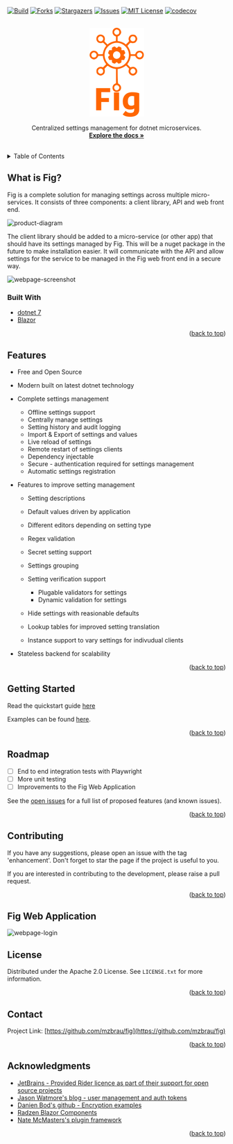 <div id="top"></div>




<!-- PROJECT SHIELDS -->
<!--
*** I'm using markdown "reference style" links for readability.
*** Reference links are enclosed in brackets [ ] instead of parentheses ( ).
*** See the bottom of this document for the declaration of the reference variables
*** for contributors-url, forks-url, etc. This is an optional, concise syntax you may use.
*** https://www.markdownguide.org/basic-syntax/#reference-style-links

[![Contributors][contributors-shield]][contributors-url]
[![Forks][forks-shield]][forks-url]
[![Stargazers][stars-shield]][stars-url]
[![Issues][issues-shield]][issues-url]
[![MIT License][license-shield]][license-url]
[![LinkedIn][linkedin-shield]][linkedin-url]
-->

[![Build][build-shield]][build-url]
[![Forks][forks-shield]][forks-url]
[![Stargazers][stars-shield]][stars-url]
[![Issues][issues-shield]][issues-url]
[![MIT License][license-shield]][license-url]
[![codecov](https://codecov.io/gh/mzbrau/fig/branch/main/graph/badge.svg?token=ABYY27W5TS)](https://codecov.io/gh/mzbrau/fig)

<!-- PROJECT LOGO -->
<br />
<div align="center">
  <a href="https://github.com/mzbrau/fig">
    <img src="resources/image/fig_logo_name_below_orange_500x820.png" alt="Logo" width="125" height="205">
  </a>


  <p align="center">
    Centralized settings management for dotnet microservices.
    <br />
    <a href="http://www.figsettings.com/"><strong>Explore the docs »</strong></a>
    <br />
    <br />
  </p>

</div>



<!-- TABLE OF CONTENTS -->
<details>
  <summary>Table of Contents</summary>
  <ol>
    <li><a href="#what-is-fig">What is Fig?</a></li>
     <li><a href="#built-with">Built With</a></li>
    <li><a href="#features">Features</a></li>
    <li><a href="#getting-started">Getting Started</a></li>
    <li><a href="#roadmap">Roadmap</a></li>
    <li><a href="#contributing">Contributing</a></li>
    <li><a href="#license">License</a></li>
    <li><a href="#contact">Contact</a></li>
    <li><a href="#acknowledgments">Acknowledgments</a></li>
  </ol>
</details>

<!-- ABOUT THE PROJECT -->

## What is Fig?

Fig is a complete solution for managing settings across multiple micro-services. It consists of three components: a client library, API and web front end. 

![product-diagram](https://github.com/mzbrau/fig/blob/main/resources/image/fig_diagram.png)

The client library should be added to a micro-service (or other app) that should have its settings managed by Fig. This will be a nuget package in the future to make installation easier. It will communicate with the API and allow settings for the service to be managed in the Fig web front end in a secure way.

![webpage-screenshot](https://github.com/mzbrau/fig/blob/main/resources/image/fig_website_settings_screenshot.png)

<!--Each of these features are outlined in more detail in the Features section below. -->

### Built With

* [dotnet 7](https://dotnet.microsoft.com/en-us/)
* [Blazor](https://dotnet.microsoft.com/en-us/apps/aspnet/web-apps/blazor)

<p align="right">(<a href="#top">back to top</a>)</p>

## Features

- Free and Open Source

- Modern built on latest dotnet technology

- Complete settings management

  - Offline settings support
  - Centrally manage settings
  - Setting history and audit logging
  - Import & Export of settings and values
  - Live reload of settings
  - Remote restart of settings clients
  - Dependency injectable
  - Secure - authentication required for settings management
  - Automatic settings registration

- Features to improve setting management

  - Setting descriptions
  - Default values driven by application
  - Different editors depending on setting type
  - Regex validation
  - Secret setting support
  - Settings grouping
  - Setting verification support
    - Plugable validators for settings
    - Dynamic validation for settings

  - Hide settings with reasionable defaults
  - Lookup tables for improved setting translation
  - Instance support to vary settings for indivudual clients

- Stateless backend for scalability

  

<p align="right">(<a href="#top">back to top</a>)</p>



## Getting Started

Read the quickstart guide [here](http://www.figsettings.com/docs/intro)

Examples can be found [here](https://github.com/mzbrau/fig/tree/main/examples).

<p align="right">(<a href="#top">back to top</a>)</p>

<!-- ROADMAP -->

## Roadmap

- [ ] End to end integration tests with Playwright 
- [ ] More unit testing
- [ ] Improvements to the Fig Web Application

See the [open issues](https://github.com/mzbrau/fig/issues) for a full list of proposed features (and known issues).

<p align="right">(<a href="#top">back to top</a>)</p>



<!-- CONTRIBUTING -->
## Contributing

If you have any suggestions, please open an issue with the tag 'enhancement'. Don't forget to star the page if the project is useful to you.

If you are interested in contributing to the development, please raise a pull request.

<!--Contributions are what make the open source community such an amazing place to learn, inspire, and create. Any contributions you make are **greatly appreciated**.

If you have a suggestion that would make this better, please fork the repo and create a pull request. You can also simply open an issue with the tag "enhancement".
Don't forget to give the project a star! Thanks again!

1. Fork the Project
2. Create your Feature Branch (`git checkout -b feature/AmazingFeature`)
3. Commit your Changes (`git commit -m 'Add some AmazingFeature'`)
4. Push to the Branch (`git push origin feature/AmazingFeature`)
5. Open a Pull Request
-->

<p align="right">(<a href="#top">back to top</a>)</p>


<!-- GIFS -->
## Fig Web Application

![webpage-login](https://github.com/mzbrau/fig/blob/main/resources/gif/web-ui.gif)


<!-- LICENSE -->
## License

Distributed under the Apache 2.0 License. See `LICENSE.txt` for more information.

<p align="right">(<a href="#top">back to top</a>)</p>

<!-- CONTACT -->
## Contact

<!--Your Name - [@twitter_handle](https://twitter.com/twitter_handle) - email@email_client.com -->

Project Link: [https://github.com/mzbrau/fig](https://github.com/mzbrau/fig)

<p align="right">(<a href="#top">back to top</a>)</p>



<!-- ACKNOWLEDGMENTS -->

## Acknowledgments

* [JetBrains - Provided Rider licence as part of their support for open source projects](https://jb.gg/OpenSourceSupport)
* [Jason Watmore's blog - user management and auth tokens](https://jasonwatmore.com/post/2022/01/07/net-6-user-registration-and-login-tutorial-with-example-api)
* [Danien Bod's github - Encryption examples](https://github.com/damienbod/SendingEncryptedData)
* [Radzen Blazor Components](https://blazor.radzen.com/)
* [Nate McMasters's plugin framework](https://github.com/natemcmaster/DotNetCorePlugins)
<!--* []() -->

<p align="right">(<a href="#top">back to top</a>)</p>



<!-- MARKDOWN LINKS & IMAGES -->
<!-- https://www.markdownguide.org/basic-syntax/#reference-style-links -->
[contributors-shield]: https://img.shields.io/github/contributors/mzbrau/fig.svg
[contributors-url]: https://github.com/mzbrau/fig/graphs/contributors
[forks-shield]: https://img.shields.io/github/forks/mzbrau/fig.svg
[forks-url]: https://github.com/mzbrau/fig/network/members
[stars-shield]: https://img.shields.io/github/stars/mzbrau/fig.svg
[stars-url]: https://github.com/mzbrau/fig/stargazers
[issues-shield]: https://img.shields.io/github/issues/mzbrau/fig.svg
[issues-url]: https://github.com/mzbrau/fig/issues
[license-shield]: https://img.shields.io/github/license/mzbrau/fig.svg
[license-url]: https://github.com/mzbrau/fig/blob/master/LICENSE.txt
[linkedin-shield]: https://img.shields.io/badge/-LinkedIn-black.svg&logo=linkedin&colorB=555
[linkedin-url]: https://linkedin.com/in/linkedin_username
[product-screenshot]: images/screenshot.png
[build-shield]: https://img.shields.io/github/workflow/status/mzbrau/fig/build%20and%20test/main
[build-url]: (https://github.com/mzbrau/fig/actions/workflows/dotnet_build.yml/badge.svg)